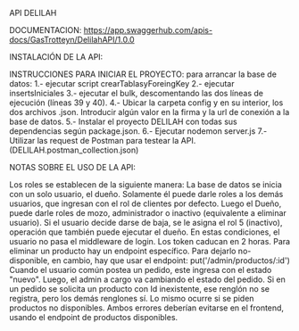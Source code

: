API DELILAH

DOCUMENTACION: https://app.swaggerhub.com/apis-docs/GasTrotteyn/DelilahAPI/1.0.0

INSTALACIÓN DE LA API:

INSTRUCCIONES PARA INICIAR EL PROYECTO:
para arrancar la base de datos: 
1.- ejecutar script crearTablasyForeingKey
2.- ejecutar insertsIniciales
3.- ejecutar el bulk, descomentando las dos líneas de ejecución (líneas 39 y 40).
4.- Ubicar la carpeta config y en su interior, los dos archivos .json. Introducir algún valor en la firma y la url de conexión a la base de datos.
5.- Instalar el proyecto DELILAH con todas sus dependencias según package.json.
6.- Ejecutar nodemon server.js
7.- Utilizar las request de Postman para testear la API.(DELILAH.postman_collection.json)

NOTAS SOBRE EL USO DE LA API:

Los roles se establecen de la siguiente manera:
La base de datos se inicia con un solo usuario, el dueño. Solamente él puede darle roles a los demás usuarios, que ingresan con el rol de clientes por defecto. Luego el Dueño, puede darle roles de mozo, administrador o inactivo (equivalente a eliminar usuario).
Si el usuario decide darse de baja, se le asigna el rol 5 (inactivo), operación que también puede ejecutar el dueño.
En estas condiciones, el usuario no pasa el middleware de login.
Los token caducan en 2 horas.
Para eliminar un producto hay un endpoint específico. Para dejarlo no-disponible, en cambio, hay que usar el endpoint: put('/admin/productos/:id')
Cuando el usuario común postea un pedido, este ingresa con el estado "nuevo". Luego, el admin a cargo va cambiando el estado del pedido.
Si en un pedido se solicita un producto con Id inexistente, ese renglón no se registra, pero los demás renglones sí. Lo mismo ocurre si se piden productos no disponibles. Ambos errores deberían evitarse en el frontend, usando el endpoint de productos disponibles.





